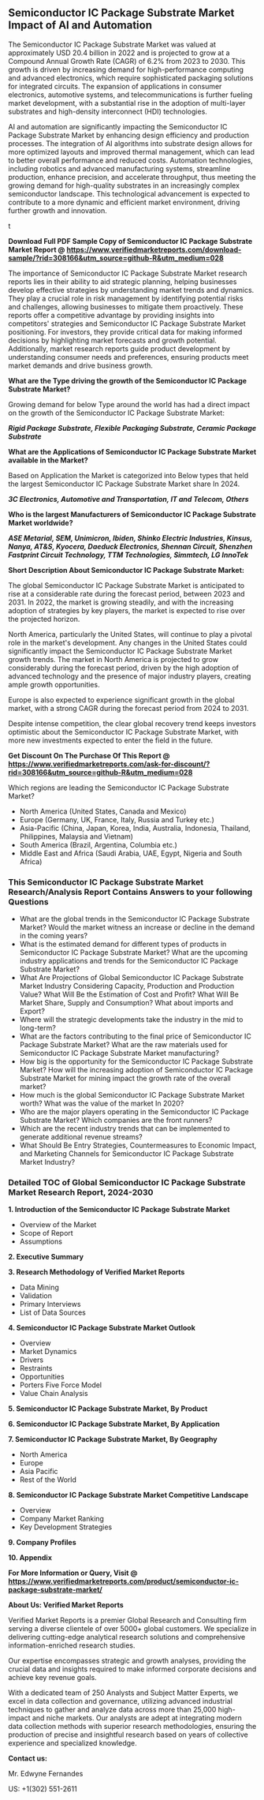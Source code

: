 <h2>Semiconductor IC Package Substrate Market Impact of AI and Automation</h2><p>The Semiconductor IC Package Substrate Market was valued at approximately USD 20.4 billion in 2022 and is projected to grow at a Compound Annual Growth Rate (CAGR) of 6.2% from 2023 to 2030. This growth is driven by increasing demand for high-performance computing and advanced electronics, which require sophisticated packaging solutions for integrated circuits. The expansion of applications in consumer electronics, automotive systems, and telecommunications is further fueling market development, with a substantial rise in the adoption of multi-layer substrates and high-density interconnect (HDI) technologies.</p><p>AI and automation are significantly impacting the Semiconductor IC Package Substrate Market by enhancing design efficiency and production processes. The integration of AI algorithms into substrate design allows for more optimized layouts and improved thermal management, which can lead to better overall performance and reduced costs. Automation technologies, including robotics and advanced manufacturing systems, streamline production, enhance precision, and accelerate throughput, thus meeting the growing demand for high-quality substrates in an increasingly complex semiconductor landscape. This technological advancement is expected to contribute to a more dynamic and efficient market environment, driving further growth and innovation.</p>t</p><p id="" class=""><strong>Download Full PDF Sample Copy of Semiconductor IC Package Substrate Market Report @ <a href="https://www.verifiedmarketreports.com/download-sample/?rid=308166&utm_source=github-R&utm_medium=028" target="_blank">https://www.verifiedmarketreports.com/download-sample/?rid=308166&utm_source=github-R&utm_medium=028</a></strong></p><p>The importance of&nbsp;Semiconductor IC Package Substrate Market research reports lies in their ability to aid strategic planning, helping businesses develop effective strategies by understanding market trends and dynamics. They play a crucial role in risk management by identifying potential risks and challenges, allowing businesses to mitigate them proactively. These reports offer a competitive advantage by providing insights into competitors' strategies and Semiconductor IC Package Substrate Market positioning. For investors, they provide critical data for making informed decisions by highlighting market forecasts and growth potential. Additionally, market research reports guide product development by understanding consumer needs and preferences, ensuring products meet market demands and drive business growth.</p><p><strong>What are the&nbsp;Type driving the growth of the Semiconductor IC Package Substrate Market?</strong></p><p id="" class="">Growing demand for below Type around the world has had a direct impact on the growth of the Semiconductor IC Package Substrate Market:</p><em><strong>Rigid Package Substrate, Flexible Packaging Substrate, Ceramic Package Substrate</strong></em></p><strong>What are the&nbsp;Applications&nbsp;of Semiconductor IC Package Substrate Market available in the Market?</strong></p><p id="" class="">Based on Application the Market is categorized into Below types that held the largest Semiconductor IC Package Substrate Market share In 2024.</p><em><strong>3C Electronics, Automotive and Transportation, IT and Telecom, Others</strong></em></p><strong>Who is the largest Manufacturers of Semiconductor IC Package Substrate Market worldwide?</strong></p><p><em><strong>ASE Metarial, SEM, Unimicron, Ibiden, Shinko Electric Industries, Kinsus, Nanya, AT&S, Kyocera, Daeduck Electronics, Shennan Circuit, Shenzhen Fastprint Circuit Technology, TTM Technologies, Simmtech, LG InnoTek</strong></em></p><p id="" class=""><strong>Short Description About Semiconductor IC Package Substrate Market:</strong></p><p>The global Semiconductor IC Package Substrate Market is anticipated to rise at a considerable rate during the forecast period, between 2023 and 2031. In 2022, the market is growing steadily, and with the increasing adoption of strategies by key players, the market is expected to rise over the projected horizon.</p><p>North America, particularly the United States, will continue to play a pivotal role in the market's development. Any changes in the United States could significantly impact the Semiconductor IC Package Substrate Market growth trends. The market in North America is projected to grow considerably during the forecast period, driven by the high adoption of advanced technology and the presence of major industry players, creating ample growth opportunities.</p><p>Europe is also expected to experience significant growth in the global market, with a strong CAGR during the forecast period from 2024 to 2031.</p><p>Despite intense competition, the clear global recovery trend keeps investors optimistic about the Semiconductor IC Package Substrate Market, with more new investments expected to enter the field in the future.</p><p id="" class=""><strong>Get Discount On The Purchase Of This Report @ <a href="https://www.verifiedmarketreports.com/ask-for-discount/?rid=308166&utm_source=github-R&utm_medium=028" target="_blank">https://www.verifiedmarketreports.com/ask-for-discount/?rid=308166&utm_source=github-R&utm_medium=028</a></strong></p>Which regions are leading the Semiconductor IC Package Substrate Market?</p><ul><li>North America (United States, Canada and Mexico)</li><li>Europe (Germany, UK, France, Italy, Russia and Turkey etc.)</li><li>Asia-Pacific (China, Japan, Korea, India, Australia, Indonesia, Thailand, Philippines, Malaysia and Vietnam)</li><li>South America (Brazil, Argentina, Columbia etc.)</li><li>Middle East and Africa (Saudi Arabia, UAE, Egypt, Nigeria and South Africa)</li></ul><h3 id="" class="">This Semiconductor IC Package Substrate Market Research/Analysis Report Contains Answers to your following Questions</h3><ul><li>What are the global trends in the Semiconductor IC Package Substrate Market? Would the market witness an increase or decline in the demand in the coming years?</li><li>What is the estimated demand for different types of products in Semiconductor IC Package Substrate Market? What are the upcoming industry applications and trends for the Semiconductor IC Package Substrate Market?</li><li>What Are Projections of Global Semiconductor IC Package Substrate Market Industry Considering Capacity, Production and Production Value? What Will Be the Estimation of Cost and Profit? What Will Be Market Share, Supply and Consumption? What about imports and Export?</li><li>Where will the strategic developments take the industry in the mid to long-term?</li><li>What are the factors contributing to the final price of Semiconductor IC Package Substrate Market? What are the raw materials used for Semiconductor IC Package Substrate Market manufacturing?</li><li>How big is the opportunity for the Semiconductor IC Package Substrate Market? How will the increasing adoption of Semiconductor IC Package Substrate Market for mining impact the growth rate of the overall market?</li><li>How much is the global Semiconductor IC Package Substrate Market worth? What was the value of the market In 2020?</li><li>Who are the major players operating in the Semiconductor IC Package Substrate Market? Which companies are the front runners?</li><li>Which are the recent industry trends that can be implemented to generate additional revenue streams?</li><li>What Should Be Entry Strategies, Countermeasures to Economic Impact, and Marketing Channels for Semiconductor IC Package Substrate Market Industry?</li></ul><h3 id="" class="">Detailed TOC of Global Semiconductor IC Package Substrate Market Research Report, 2024-2030</h3><p id="" class=""><strong>1. Introduction of the Semiconductor IC Package Substrate Market</strong></p><ul><li>Overview of the Market</li><li>Scope of Report</li><li>Assumptions</li></ul><p id="" class=""><strong>2. Executive Summary</strong></p><p id="" class=""><strong>3. Research Methodology of Verified Market Reports</strong></p><ul><li>Data Mining</li><li>Validation</li><li>Primary Interviews</li><li>List of Data Sources</li></ul><p id="" class=""><strong>4. Semiconductor IC Package Substrate Market Outlook</strong></p><ul><li>Overview</li><li>Market Dynamics</li><li>Drivers</li><li>Restraints</li><li>Opportunities</li><li>Porters Five Force Model</li><li>Value Chain Analysis</li></ul><p id="" class=""><strong>5. Semiconductor IC Package Substrate Market, By Product</strong></p><p id="" class=""><strong>6. Semiconductor IC Package Substrate Market, By Application</strong></p><p id="" class=""><strong>7. Semiconductor IC Package Substrate Market, By Geography</strong></p><ul><li>North America</li><li>Europe</li><li>Asia Pacific</li><li>Rest of the World</li></ul><p id="" class=""><strong>8. Semiconductor IC Package Substrate Market Competitive Landscape</strong></p><ul><li>Overview</li><li>Company Market Ranking</li><li>Key Development Strategies</li></ul><p id="" class=""><strong>9. Company Profiles</strong></p><p id="" class=""><strong>10. Appendix</strong></p><p id="" class=""><strong>For More Information or Query, Visit @ <a href="https://www.verifiedmarketreports.com/product/semiconductor-ic-package-substrate-market/" target="_blank">https://www.verifiedmarketreports.com/product/semiconductor-ic-package-substrate-market/</a></strong></p><p id="" class=""><strong>About Us: Verified Market Reports</strong></p><p id="" class="">Verified Market Reports is a premier Global Research and Consulting firm serving a diverse clientele of over 5000+ global customers. We specialize in delivering cutting-edge analytical research solutions and comprehensive information-enriched research studies.</p><p id="" class="">Our expertise encompasses strategic and growth analyses, providing the crucial data and insights required to make informed corporate decisions and achieve key revenue goals.</p><p id="" class="">With a dedicated team of 250 Analysts and Subject Matter Experts, we excel in data collection and governance, utilizing advanced industrial techniques to gather and analyze data across more than 25,000 high-impact and niche markets. Our analysts are adept at integrating modern data collection methods with superior research methodologies, ensuring the production of precise and insightful research based on years of collective experience and specialized knowledge.</p><p id="" class=""><strong>Contact us:</strong></p><p id="" class="">Mr. Edwyne Fernandes</p><p id="" class="">US: +1(302) 551-2611</p>